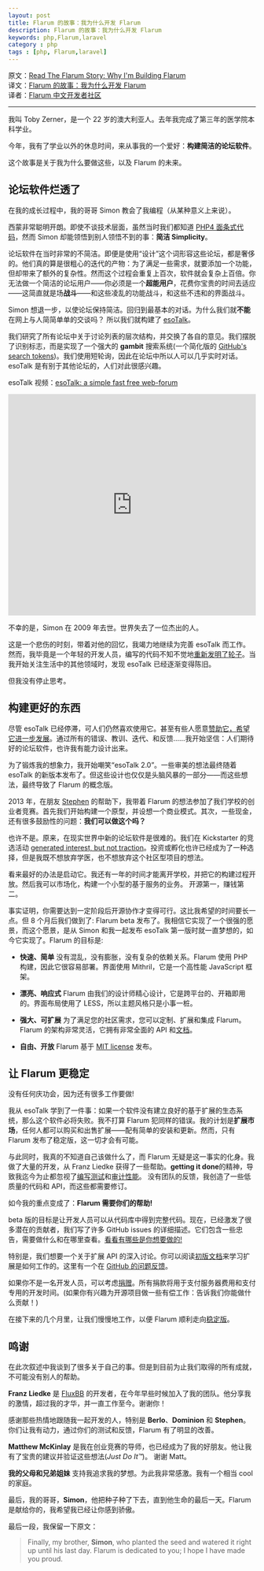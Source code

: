```yaml
---
layout: post
title: Flarum 的故事：我为什么开发 Flarum
description: Flarum 的故事：我为什么开发 Flarum
keywords: php,Flarum,laravel
category : php
tags : [php, Flarum,laravel]
---
```


原文：[Read The Flarum Story: Why I'm Building Flarum](http://flarum.org/story/)  
译文：[Flarum 的故事：我为什么开发 Flarum](http://justjavac.com/2015/09/28/read-the-flarum-story-why-im-building-flarum.html)  
译者：[Flarum 中文开发者社区](http://discuss.flarum.org.cn)

--------------------

我叫 Toby Zerner，是一个 22 岁的澳大利亚人。去年我完成了第三年的医学院本科学业。

今年，我有了学业以外的休息时间，来从事我的一个爱好：**构建简洁的论坛软件**。

这个故事是关于我为什么要做这些，以及 Flarum 的未来。

## 论坛软件烂透了

在我的成长过程中，我的哥哥 Simon 教会了我编程（从某种意义上来说）。

西蒙非常聪明开朗。即使不谈技术层面，虽然当时我们都知道 [PHP4 面条式代码](http://en.wikipedia.org/wiki/Spaghetti_code)，然而 Simon 却能领悟到别人领悟不到的事：**简洁 Simplicity**。

论坛软件在当时非常的不简洁。即便是使用“设计”这个词形容这些论坛，都是奢侈的。他们真的算是很粗心的迭代的产物：为了满足一些需求，就要添加一个功能，但却带来了额外的复杂性。然而这个过程会重复上百次，软件就会复杂上百倍。你无法做一个简洁的论坛用户——你必须是一个**超能用户**，花费你宝贵的时间去适应——这简直就是场**战斗**——和这些凌乱的功能战斗，和这些不违和的界面战斗。

Simon 想退一步，以使论坛保持简洁。回归到最基本的对话。为什么我们就**不能**在网上与人简简单单的交谈吗？ 所以我们就构建了 [esoTalk](http://esotalk.org)。

我们研究了所有论坛中关于讨论列表的层次结构，并交换了各自的意见。我们摆脱了识别标志，而是实现了一个强大的 **gambit** 搜索系统(一个简化版的 [GitHub's search tokens](https://help.github.com/articles/searching-issues/))。我们使用短轮询，因此在论坛中所以人可以几乎实时对话。esoTalk 是有别于其他论坛的，人们对此很感兴趣。

esoTalk 视频：[esoTalk: a simple fast free web-forum](https://vimeo.com/2867330)

<iframe src="https://player.vimeo.com/video/2867330" width="100%" height="450" frameborder="0" webkitallowfullscreen mozallowfullscreen allowfullscreen></iframe>

不幸的是，Simon 在 2009 年去世。世界失去了一位杰出的人。

这是一个悲伤的时刻，带着对他的回忆，我竭力地继续为完善 esoTalk 而工作。然而，我毕竟是一个年轻的开发人员，编写的代码不知不觉地[重新发明了轮子](http://esotalk.org/blog/future-of-esotalk.html)。当我开始关注生活中的其他领域时，发现 esoTalk 已经逐渐变得陈旧。

但我没有停止思考。

## 构建更好的东西

尽管 esoTalk 已经停滞，可人们仍然喜欢使用它。甚至有些人愿意[赞助它，希望它进一步发展](http://esotalk.org/forum/478-esotalk-update-xojo-forum)。通过所有的错误、教训、迭代、和反馈……我开始坚信：人们期待好的论坛软件，也许我有能力设计出来。

为了锻炼我的想象力，我开始嘲笑“esoTalk 2.0”。一些审美的想法最终随着 esoTalk 的新版本发布了。但这些设计也仅仅是头脑风暴的一部分——而这些想法，最终导致了 Flarum 的概念版。

2013 年，在朋友 [Stephen](http://www.nephets.com) 的帮助下，我带着 Flarum 的想法参加了我们学校的创业者竞赛。首先我们开始构建一个原型，并设想一个商业模式。其次，一些现金，还有很多鼓励性的问题：**我们可以做这个吗？**

也许不是。原来，在现实世界中新的论坛软件是很难的。我们在 Kickstarter 的竞选活动 [generated interest, but not traction](https://www.kickstarter.com/projects/1221714515/flarum-forums-reimagined/posts/1023315)。投资或孵化也许已经成为了一种选择，但是我既不想放弃学医，也不想放弃这个社区型项目的想法。

看来最好的办法是启动它。我还有一年的时间才能离开学校，并把它的构建过程开放。然后我可以市场化，构建一个小型的基于服务的业务。 开源第一，赚钱第二。

事实证明，你需要达到一定阶段后开源协作才变得可行。这比我希望的时间要长一点。但 8 个月后我们做到了: Flarum beta 发布了。我相信它实现了一个很强的愿景，而这个愿景，是从 Simon 和我一起发布 esoTalk 第一版时就一直梦想的，如今它实现了。Flarum 的目标是:

- **快速、简单** 没有混乱，没有膨胀，没有复杂的依赖关系。Flarum 使用 PHP 构建，因此它很容易部署。界面使用 Mithril，它是一个高性能 JavaScript 框架。

- **漂亮、响应式** Flarum 由我们的设计师精心设计，它是跨平台的、开箱即用的。界面布局使用了 LESS，所以主题风格只是小事一桩。

- **强大、可扩展** 为了满足您的社区需求，您可以定制、扩展和集成 Flarum。Flarum 的架构非常灵活，它拥有非常全面的 API 和[文档](https://justjavac.gitbooks.io/flarum/content/)。

- **自由、开放** Flarum 基于 [MIT license](https://github.com/flarum/flarum/blob/master/LICENSE) 发布。

## 让 Flarum 更稳定

没有任何庆功会，因为还有很多工作要做!

我从 esoTalk 学到了一件事：如果一个软件没有建立良好的基于扩展的生态系统，那么这个软件必将失败。我不打算 Flarum 犯同样的错误。我的计划是**扩展市场**，任何人都可以购买和出售扩展——配有简单的安装和更新。然而，只有 Flarum 发布了稳定版，这一切才会有可能。

与此同时，我真的不知道自己该做什么了，而 Flarum 无疑是这一事实的化身。我做了大量的开发，从 Franz Liedke 获得了一些帮助。**getting it done**的精神，导致我迄今为止都忽视了[编写测试](](https://github.com/flarum/core/issues/245))和[审计性能](https://github.com/flarum/core/issues/127)。 没有团队的反馈，我创造了一些低质量的代码和 API，而这些都需要修订。

如今我的重点变成了：**Flarum 需要你们的帮助!**

beta 版的目标是让开发人员可以从代码库中得到完整代码。现在，已经激发了很多潜在的贡献者，我们写了许多 GitHub issues 的详细描述。它们包含一些忠告，需要做什么和在哪里查看。[看看有哪些是你想要做的!](https://github.com/flarum/core/issues)

特别是，我们想要一个关于扩展 API 的深入讨论。你可以阅读[初版文档](https://justjavac.gitbooks.io/flarum/content/extend/index.html)来学习扩展是如何工作的。这里有一个在 [GitHub 的问题反馈](https://github.com/flarum/core/issues/246)。

如果你不是一名开发人员，可以考虑[捐赠](http://flarum.org/donate)。所有捐款将用于支付服务器费用和支付专用的开发时间。(如果你有兴趣为开源项目做一些有偿工作：告诉我们你能做什么贡献！)

在接下来的几个月里，让我们慢慢地工作，以便 Flarum 顺利走向[稳定版](https://github.com/justjavac/flarum/issues/3)。

## 鸣谢

在此次叙述中我谈到了很多关于自己的事。但是到目前为止我们取得的所有成就，不可能没有别人的帮助。

**Franz Liedke** 是 [FluxBB](http://fluxbb.org) 的开发者，在今年早些时候加入了我的团队。他分享我的激情，超过我的才华，并一直工作至今。谢谢你！

感谢那些热情地跟随我一起开发的人，特别是 **Berlo**、**Dominion** 和 **Stephen**。你们让我有动力，通过你们的测试和反馈，Flarum 有了明显的改善。

**Matthew McKinlay** 是我在创业竞赛的导师，也已经成为了我的好朋友。他让我有了宝贵的建议并验证这些想法(*Just Do It™*)。 谢谢 Matt。

**我的父母和兄弟姐妹** 支持我追求我的梦想。为此我非常感激。我有一个相当 cool 的家庭。

最后，我的哥哥，**Simon**，他把种子种了下去，直到他生命的最后一天。Flarum 是献给你的，我希望我已经让你感到骄傲。

最后一段，我保留一下原文：

> Finally, my brother, **Simon**, who planted the seed and watered it right up until his last day. Flarum is dedicated to you; I hope I have made you proud.
